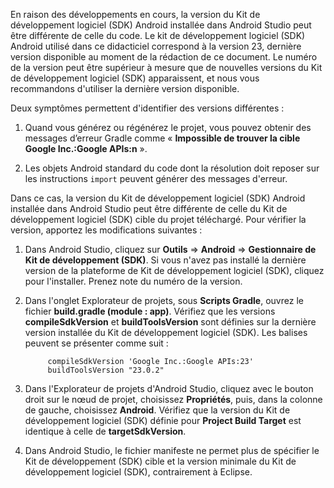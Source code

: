 En raison des développements en cours, la version du Kit de développement logiciel (SDK) Android installée dans Android Studio peut être différente de celle du code. Le kit de développement logiciel (SDK) Android utilisé dans ce didacticiel correspond à la version 23, dernière version disponible au moment de la rédaction de ce document. Le numéro de la version peut être supérieur à mesure que de nouvelles versions du Kit de développement logiciel (SDK) apparaissent, et nous vous recommandons d'utiliser la dernière version disponible.

Deux symptômes permettent d'identifier des versions différentes :

1. Quand vous générez ou régénérez le projet, vous pouvez obtenir des messages d’erreur Gradle comme « **Impossible de trouver la cible Google Inc.:Google APIs:n** ».

2. Les objets Android standard du code dont la résolution doit reposer sur les instructions `import` peuvent générer des messages d'erreur.

Dans ce cas, la version du Kit de développement logiciel (SDK) Android installée dans Android Studio peut être différente de celle du Kit de développement logiciel (SDK) cible du projet téléchargé. Pour vérifier la version, apportez les modifications suivantes :


1. Dans Android Studio, cliquez sur **Outils** => **Android** => **Gestionnaire de Kit de développement (SDK)**. Si vous n'avez pas installé la dernière version de la plateforme de Kit de développement logiciel (SDK), cliquez pour l'installer. Prenez note du numéro de la version.

2. Dans l'onglet Explorateur de projets, sous **Scripts Gradle**, ouvrez le fichier **build.gradle (module : app)**. Vérifiez que les versions **compileSdkVersion** et **buildToolsVersion** sont définies sur la dernière version installée du Kit de développement logiciel (SDK). Les balises peuvent se présenter comme suit :
 
	 	    compileSdkVersion 'Google Inc.:Google APIs:23'
    		buildToolsVersion "23.0.2"
	
3. Dans l'Explorateur de projets d'Android Studio, cliquez avec le bouton droit sur le nœud de projet, choisissez **Propriétés**, puis, dans la colonne de gauche, choisissez **Android**. Vérifiez que la version du Kit de développement logiciel (SDK) définie pour **Project Build Target** est identique à celle de **targetSdkVersion**.

4. Dans Android Studio, le fichier manifeste ne permet plus de spécifier le Kit de développement (SDK) cible et la version minimale du Kit de développement logiciel (SDK), contrairement à Eclipse.

<!---HONumber=AcomDC_0224_2016-->